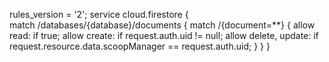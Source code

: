 rules_version = '2';
service cloud.firestore {  
  match /databases/{database}/documents {
     match /{document=**}  {
       allow read: if true;
       allow create: if request.auth.uid != null;
         allow delete, update: if request.resource.data.scoopManager == request.auth.uid;
    }
  }
}
